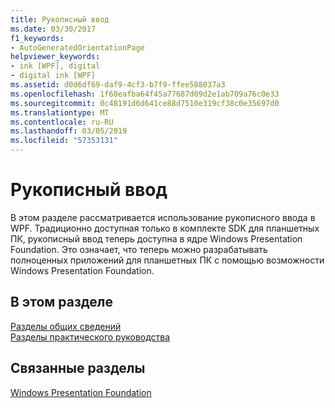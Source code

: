```yaml
---
title: Рукописный ввод
ms.date: 03/30/2017
f1_keywords:
- AutoGeneratedOrientationPage
helpviewer_keywords:
- ink [WPF], digital
- digital ink [WPF]
ms.assetid: d0d6df69-daf9-4cf3-b7f9-ffee588037a3
ms.openlocfilehash: 1f68eafba64f45a77687d09d2e1ab709a76c0e33
ms.sourcegitcommit: 0c48191d6d641ce88d7510e319cf38c0e35697d0
ms.translationtype: MT
ms.contentlocale: ru-RU
ms.lasthandoff: 03/05/2019
ms.locfileid: "57353131"
---
```

# <a name="digital-ink"></a>Рукописный ввод
В этом разделе рассматривается использование рукописного ввода в WPF. Традиционно доступная только в комплекте SDK для планшетных ПК, рукописный ввод теперь доступна в ядре Windows Presentation Foundation. Это означает, что теперь можно разрабатывать полноценных приложений для планшетных ПК с помощью возможности Windows Presentation Foundation.  
  
## <a name="in-this-section"></a>В этом разделе  
 [Разделы общих сведений](digital-ink-overviews.md)  
  [Разделы практического руководства](digital-ink-how-to-topics.md)  
  
## <a name="related-sections"></a>Связанные разделы  
 [Windows Presentation Foundation](../index.md)
